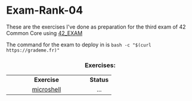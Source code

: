 # Exam-Rank-04
These are the exercises I've done as preparation for the third exam of 42 Common Core using [42_EXAM](https://github.com/jcluzet/42_EXAM)

The command for the exam to deploy in is `bash -c "$(curl https://grademe.fr)"`

<h3 align="center">Exercises:</h3>
<table align="center">
  <tr>
    <td align="center" width="200"><b>Exercise</b></td>
    <td align="center" width="50"><b>Status</b></td>
  </tr>
  <tr>
    <td align="center"><a href="https://github.com/PaLucena/Exam-Rank-04/tree/main/microshell">microshell</a></td>
    <td align="center">...</td>
  </tr>
</table>

<!--
✅
-->
